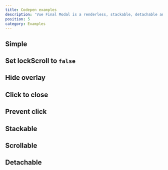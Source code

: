 ```yaml
---
title: Codepen examples
description: 'Vue Final Modal is a renderless, stackable, detachable and lightweight modal component.'
position: 5
category: Examples
---
```


## Simple

<client-only>
  <codepen-default></codepen-default>
</client-only>

## Set lockScroll to `false`

<client-only>
  <codepen-lock-scroll></codepen-lock-scroll>
</client-only>

## Hide overlay

<client-only>
  <codepen-hide-overlay></codepen-hide-overlay>
</client-only>

## Click to close

<client-only>
  <codepen-click-to-close></codepen-click-to-close>
</client-only>

## Prevent click

<client-only>
  <codepen-prevent-click></codepen-prevent-click>
</client-only>

## Stackable

<client-only>
  <codepen-stackable></codepen-stackable>
</client-only>

## Scrollable

<client-only>
  <codepen-scrollable></codepen-scrollable>
</client-only>

## Detachable

<client-only>
  <codepen-attach></codepen-attach>
</client-only>  
